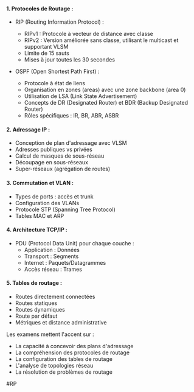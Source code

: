 #### 1. Protocoles de Routage :

- RIP (Routing Information Protocol) :
  - RIPv1 : Protocole à vecteur de distance avec classe
  - RIPv2 : Version améliorée sans classe, utilisant le multicast et supportant VLSM
  - Limite de 15 sauts
  - Mises à jour toutes les 30 secondes

- OSPF (Open Shortest Path First) :
  - Protocole à état de liens
  - Organisation en zones (areas) avec une zone backbone (area 0)
  - Utilisation de LSA (Link State Advertisement)
  - Concepts de DR (Designated Router) et BDR (Backup Designated Router)
  - Rôles spécifiques : IR, BR, ABR, ASBR

#### 2. Adressage IP :

- Conception de plan d'adressage avec VLSM
- Adresses publiques vs privées
- Calcul de masques de sous-réseau
- Découpage en sous-réseaux
- Super-réseaux (agrégation de routes)

#### 3. Commutation et VLAN :

- Types de ports : accès et trunk
- Configuration des VLANs
- Protocole STP (Spanning Tree Protocol)
- Tables MAC et ARP

#### 4. Architecture TCP/IP :

- PDU (Protocol Data Unit) pour chaque couche :
  - Application : Données
  - Transport : Segments
  - Internet : Paquets/Datagrammes
  - Accès réseau : Trames

#### 5. Tables de routage :

- Routes directement connectées
- Routes statiques
- Routes dynamiques
- Route par défaut
- Métriques et distance administrative

Les examens mettent l'accent sur :
- La capacité à concevoir des plans d'adressage
- La compréhension des protocoles de routage
- La configuration des tables de routage
- L'analyse de topologies réseau
- La résolution de problèmes de routage

#RP
